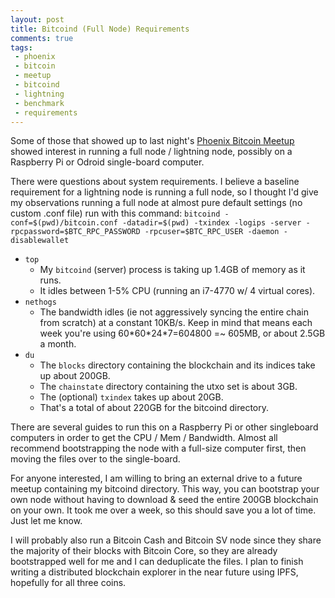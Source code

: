 ```yaml
---
layout: post
title: Bitcoind (Full Node) Requirements
comments: true
tags:
 - phoenix
 - bitcoin
 - meetup
 - bitcoind
 - lightning
 - benchmark
 - requirements
---
```

Some of those that showed up to last night's [Phoenix Bitcoin Meetup](https://www.meetup.com/Arizona-Bitcoin-Meetup/events/257998536/) showed interest in running a full node / lightning node, possibly on a Raspberry Pi or Odroid single-board computer.

There were questions about system requirements. I believe a baseline requirement for a lightning node is running a full node, so I thought I'd give my observations running a full node at almost pure default settings (no custom .conf file) run with this command: `bitcoind -conf=$(pwd)/bitcoin.conf -datadir=$(pwd) -txindex -logips -server -rpcpassword=$BTC_RPC_PASSWORD -rpcuser=$BTC_RPC_USER -daemon -disablewallet`

- `top`
    - My `bitcoind` (server) process is taking up 1.4GB of memory as it runs.
    - It idles between 1-5% CPU (running an i7-4770 w/ 4 virtual cores).
- `nethogs`
    - The bandwidth idles (ie not aggressively syncing the entire chain from scratch) at a constant 10KB/s. Keep in mind that means each week you're using 60\*60\*24\*7=604800 =~ 605MB, or about 2.5GB a month.
- `du`
    - The `blocks` directory containing the blockchain and its indices take up about 200GB.
    - The `chainstate` directory containing the utxo set is about 3GB.
    - The (optional) `txindex` takes up about 20GB.
    - That's a total of about 220GB for the bitcoind directory.

There are several guides to run this on a Raspberry Pi or other singleboard computers in order to get the CPU / Mem / Bandwidth. Almost all recommend bootstrapping the node with a full-size computer first, then moving the files over to the single-board.

For anyone interested, I am willing to bring an external drive to a future meetup containing my bitcoind directory. This way, you can bootstrap your own node without having to download & seed the entire 200GB blockchain on your own. It took me over a week, so this should save you a lot of time. Just let me know.

I will probably also run a Bitcoin Cash and Bitcoin SV node since they share the majority of their blocks with Bitcoin Core, so they are already bootstrapped well for me and I can deduplicate the files. I plan to finish writing a distributed blockchain explorer in the near future using IPFS, hopefully for all three coins.
